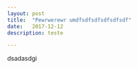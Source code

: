 ```yaml
---
layout: post
title:  "Pewrwerewr umdfsdfsdfsdfsdfsdf"
date:   2017-12-12
description: teste

---
```



dsadasdgi